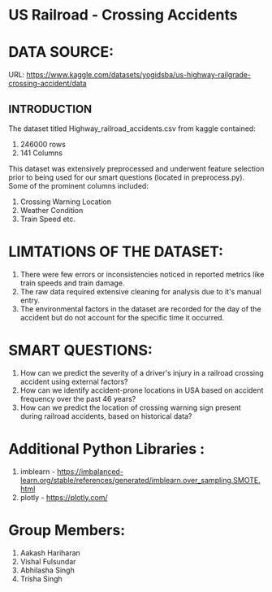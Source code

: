 # US Railroad - Crossing Accidents

# DATA SOURCE:
URL: https://www.kaggle.com/datasets/yogidsba/us-highway-railgrade-crossing-accident/data

## INTRODUCTION
The dataset titled Highway_railroad_accidents.csv from kaggle contained:
1) 246000 rows
2) 141 Columns

This dataset was extensively preprocessed and underwent feature selection prior to being used for our smart questions (located in preprocess.py).
Some of the prominent columns included:
1) Crossing Warning Location
2) Weather Condition
3) Train Speed etc.

# LIMTATIONS OF THE DATASET:
1) There were few errors or inconsistencies noticed in reported metrics like train speeds and train damage.
2) The raw data required extensive cleaning for analysis due to it's manual entry.
3) The environmental factors in the dataset are recorded for the day of the accident but do not account for the specific time it occurred.
   
# SMART QUESTIONS:
1) How can we predict the severity of a driver's injury in a railroad crossing accident using external factors?
2) How can we identify accident-prone locations in USA based on accident frequency over the past 46 years?
3) How can we predict the location of crossing warning sign present during railroad accidents, based on historical data?

# Additional Python Libraries :
1) imblearn - https://imbalanced-learn.org/stable/references/generated/imblearn.over_sampling.SMOTE.html
2) plotly - https://plotly.com/

# Group Members:
1) Aakash Hariharan
2) Vishal Fulsundar
3) Abhilasha Singh
4) Trisha Singh





